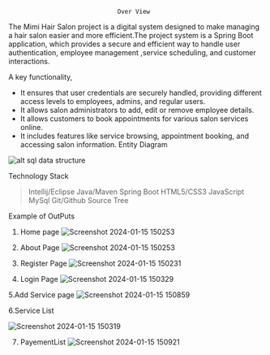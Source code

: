 
                                  Over View

The Mimi Hair Salon project is a digital system designed to make managing a hair salon easier and more efficient.The project system is a Spring Boot application, which provides a secure and efficient way to handle user authentication, employee management ,service scheduling, and customer interactions.

A key functionality,
- It ensures that user credentials are securely handled, providing different access levels to employees, admins, and regular users.
- It allows salon administrators to add, edit or remove employee details.
- It allows customers to book appointments for various salon services online.
- It includes features like service browsing, appointment booking, and accessing salon information.
                                Entity Diagram

![alt sql data structure](https://github.com/Maha118/Mimi-Hair-Salon/assets/145039721/e820e414-721d-40a0-9729-130dc020d35e)

Technology Stack

> Intellij/Eclipse
> Java/Maven
> Spring Boot
> HTML5/CSS3
> JavaScript
> MySql
> Git/Github
> Source Tree

Example of OutPuts
1. Home page
   ![Screenshot 2024-01-15 150253](https://github.com/Maha118/Mimi-Hair-Salon/assets/145039721/78fab4f7-4e1a-4502-a709-178bc6fc8607)
2. About Page
   ![Screenshot 2024-01-15 150253](https://github.com/Maha118/Mimi-Hair-Salon/assets/145039721/2132097a-9876-434f-ae0d-43a0d9f3ca94)

3. Register Page
   ![Screenshot 2024-01-15 150231](https://github.com/Maha118/Mimi-Hair-Salon/assets/145039721/62b9faa4-a4f3-4cc2-aa89-edf2394266b0)

4. Login Page
   ![Screenshot 2024-01-15 150329](https://github.com/Maha118/Mimi-Hair-Salon/assets/145039721/cee185e4-5fcf-47dd-9963-297c81dea4a6)

5.Add Service page
![Screenshot 2024-01-15 150859](https://github.com/Maha118/Mimi-Hair-Salon/assets/145039721/7dc45ede-a9f5-4abe-bf5c-2b31beff7221)

6.Service List

![Screenshot 2024-01-15 150319](https://github.com/Maha118/Mimi-Hair-Salon/assets/145039721/2138f1a4-1344-454c-9c25-f5394dcc76eb)

7. PayementList
![Screenshot 2024-01-15 150921](https://github.com/Maha118/Mimi-Hair-Salon/assets/145039721/afb40992-a1c0-4067-9a8c-c2dac5046022)
